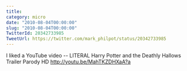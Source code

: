 ```yaml
---
title: 
category: micro
date: "2010-08-04T00:00:00"
slug: "2010-08-04T00:00:00"
TwitterId: 20342733985
TweetUrl: https://twitter.com/mark_philpot/status/20342733985
---
```


I liked a YouTube video -- LITERAL Harry Potter and the Deathly Hallows Trailer
Parody HD http://youtu.be/MahTKZDHXaA?a

